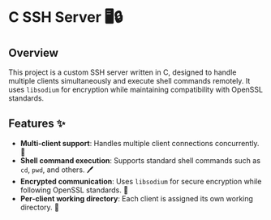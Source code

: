 # C SSH Server 🖥️🔒

## Overview
This project is a custom SSH server written in C, designed to handle multiple clients simultaneously and execute shell commands remotely. It uses `libsodium` for encryption while maintaining compatibility with OpenSSL standards.

## Features ✨
- **Multi-client support**: Handles multiple client connections concurrently. 👥
- **Shell command execution**: Supports standard shell commands such as `cd`, `pwd`, and others. 🖊️
- **Encrypted communication**: Uses `libsodium` for secure encryption while following OpenSSL standards. 🔐
- **Per-client working directory**: Each client is assigned its own working directory. 📁
